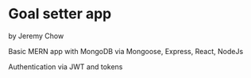 # Goal setter app
by Jeremy Chow

Basic MERN app with MongoDB via Mongoose, Express, React, NodeJs

Authentication via JWT and tokens